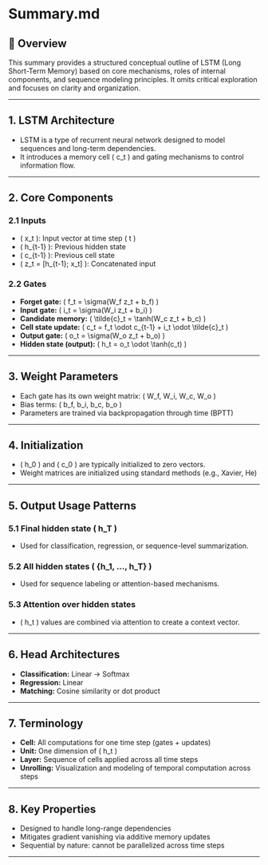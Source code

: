# Summary.md

## 📘 Overview
This summary provides a structured conceptual outline of LSTM (Long Short-Term Memory) based on core mechanisms, roles of internal components, and sequence modeling principles. It omits critical exploration and focuses on clarity and organization.

---

## 1. LSTM Architecture
- LSTM is a type of recurrent neural network designed to model sequences and long-term dependencies.
- It introduces a memory cell \( c_t \) and gating mechanisms to control information flow.

---

## 2. Core Components

### 2.1 Inputs
- \( x_t \): Input vector at time step \( t \)
- \( h_{t-1} \): Previous hidden state
- \( c_{t-1} \): Previous cell state
- \( z_t = [h_{t-1}; x_t] \): Concatenated input

### 2.2 Gates
- **Forget gate:** \( f_t = \sigma(W_f z_t + b_f) \)
- **Input gate:** \( i_t = \sigma(W_i z_t + b_i) \)
- **Candidate memory:** \( \tilde{c}_t = \tanh(W_c z_t + b_c) \)
- **Cell state update:** \( c_t = f_t \odot c_{t-1} + i_t \odot \tilde{c}_t \)
- **Output gate:** \( o_t = \sigma(W_o z_t + b_o) \)
- **Hidden state (output):** \( h_t = o_t \odot \tanh(c_t) \)

---

## 3. Weight Parameters
- Each gate has its own weight matrix: \( W_f, W_i, W_c, W_o \)
- Bias terms: \( b_f, b_i, b_c, b_o \)
- Parameters are trained via backpropagation through time (BPTT)

---

## 4. Initialization
- \( h_0 \) and \( c_0 \) are typically initialized to zero vectors.
- Weight matrices are initialized using standard methods (e.g., Xavier, He)

---

## 5. Output Usage Patterns

### 5.1 Final hidden state \( h_T \)
- Used for classification, regression, or sequence-level summarization.

### 5.2 All hidden states \( \{h_1, ..., h_T\} \)
- Used for sequence labeling or attention-based mechanisms.

### 5.3 Attention over hidden states
- \( h_t \) values are combined via attention to create a context vector.

---

## 6. Head Architectures
- **Classification:** Linear → Softmax
- **Regression:** Linear
- **Matching:** Cosine similarity or dot product

---

## 7. Terminology
- **Cell:** All computations for one time step (gates + updates)
- **Unit:** One dimension of \( h_t \)
- **Layer:** Sequence of cells applied across all time steps
- **Unrolling:** Visualization and modeling of temporal computation across steps

---

## 8. Key Properties
- Designed to handle long-range dependencies
- Mitigates gradient vanishing via additive memory updates
- Sequential by nature: cannot be parallelized across time steps

---
